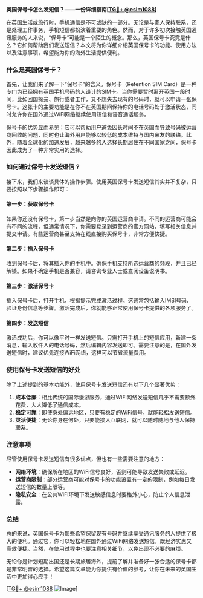 **英国保号卡怎么发短信？——一份详细指南[[TG💪+ @esim1088](https://t.me/s/esim1088)]**

在英国生活或旅行时，手机通信是不可或缺的一部分。无论是与家人保持联系，还是处理工作事务，手机短信都扮演着重要的角色。然而，对于许多初次接触英国通讯服务的人来说，“保号卡”可能是一个陌生的概念。那么，英国保号卡究竟是什么？它如何帮助我们发送短信？本文将为你详细介绍英国保号卡的功能、使用方法以及注意事项，希望能为你的海外生活提供便利。

### 什么是英国保号卡？

首先，让我们来了解一下“保号卡”的含义。保号卡（Retention SIM Card）是一种专门为已经拥有英国手机号码的人设计的SIM卡。当你需要暂时离开英国一段时间，比如回国探亲、旅行或者工作，又不想失去现有的号码时，就可以申请一张保号卡。这张卡的主要功能是在你不在英国期间保持你的电话号码处于激活状态，同时允许你在国外通过WiFi网络继续使用短信和语音通话服务。

保号卡的优势显而易见：它可以帮助用户避免因长时间不在英国而导致号码被运营商回收的问题，同时也让海外用户能够以较低的成本维持与国内亲友的联络。此外，随着全球化的加速发展，越来越多的人选择长期居住在不同国家之间，保号卡因此成为了一种非常实用的选择。

### 如何通过保号卡发送短信？

接下来，我们来谈谈具体的操作步骤。使用英国保号卡发送短信其实并不复杂，只要按照以下步骤操作即可：

#### 第一步：获取保号卡

如果你还没有保号卡，第一步当然是向你的英国运营商申请。不同的运营商可能会有不同的流程，但通常情况下，你需要登录到运营商的官方网站，填写相关信息并提交申请。有些运营商甚至支持在线直接购买保号卡，非常方便快捷。

#### 第二步：插入保号卡

收到保号卡后，将其插入你的手机中。确保手机支持所选运营商的频段，并且已经解锁。如果不确定手机是否兼容，请咨询专业人士或查阅设备说明书。

#### 第三步：激活保号卡

插入保号卡后，打开手机，根据提示完成激活过程。这通常包括输入IMSI号码、验证身份信息等步骤。激活完成后，你就能够正常使用保号卡提供的各项服务了。

#### 第四步：发送短信

激活成功后，你可以像平时一样发送短信。只需打开手机上的短信应用，新建一条消息，输入收件人的电话号码，然后编辑内容发送即可。需要注意的是，在国外发送短信时，建议优先连接WiFi网络，这样可以节省流量费用。

### 使用保号卡发送短信的好处

除了上述提到的基本功能外，使用保号卡发送短信还有以下几个显著优势：

1. **成本低廉**：相比传统的国际漫游服务，通过WiFi网络发送短信几乎不需要额外花费，大大降低了通信成本。
2. **稳定可靠**：即使身处偏远地区，只要有稳定的WiFi信号，就能轻松发送短信。
3. **灵活便捷**：无论你身在何处，只要能接入互联网，就可以随时随地与他人保持联系。

### 注意事项

尽管使用保号卡发送短信有很多优点，但也有一些需要注意的地方：

- **网络环境**：确保所在地区的WiFi信号良好，否则可能导致发送失败或延迟。
- **运营商限制**：部分运营商可能对保号卡的功能设置有一定的限制，例如每日发送短信的数量上限等。
- **隐私安全**：在公共WiFi环境下发送敏感信息时要格外小心，防止个人信息泄露。

### 总结

总的来说，英国保号卡为那些希望保留现有号码并继续享受通讯服务的人提供了极大的便利。通过它，你可以轻松地在国外通过WiFi网络发送短信，既经济实惠又高效便捷。当然，在使用过程中也要注意相关细节，以免出现不必要的麻烦。

无论你是计划短期出国还是长期旅居海外，提前了解并准备好一张合适的保号卡都是非常明智的选择。希望这篇文章能为你提供有价值的参考，让你在未来的英国生活中更加得心应手！

[[TG💪+ @esim1088](https://t.me/s/esim1088) ![Image](https://i.postimg.cc/4NQfJmqS/Snipaste-2025-05-13-00-14-12.png)]